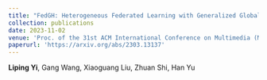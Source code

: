 ```yaml
--- 
title: "FedGH: Heterogeneous Federated Learning with Generalized Global Header" 
collection: publications 
date: 2023-11-02
venue: 'Proc. of the 31st ACM International Conference on Multimedia (MM)' 
paperurl: 'https://arxiv.org/abs/2303.13137' 
--- 
```

**Liping Yi**, Gang Wang, Xiaoguang Liu, Zhuan Shi, Han Yu
